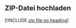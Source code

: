 ## <a name="upload-the-zip-file"></a>ZIP-Datei hochladen

[!INCLUDE [zip file no heading](app-service-web-upload-zip-no-h.md)]